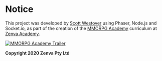 # Notice

This project was developed by [Scott Westover](https://github.com/scottwestover) using Phaser, Node.js and Socket.io, as part of the creation of the [MMORPG Academy](https://academy.zenva.com/product/mmorpg-academy/?zva_src=github) curriculum at [Zenva Academy](https://academy.zenva.com/?zva_src=github).

[![MMORPG Academy Trailer](http://img.youtube.com/vi/cOkwZdDXgDQ/0.jpg)](http://www.youtube.com/watch?v=cOkwZdDXgDQ "MMORPG Academy")

**Copyright 2020 Zenva Pty Ltd**



